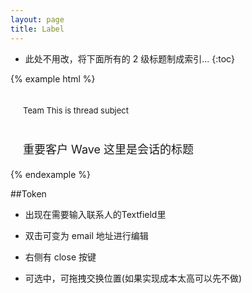 ```yaml
---
layout: page
title: Label
---
```


* 此处不用改，将下面所有的 2 级标题制成索引...
{:toc}

{% example html %}
<div style='padding:20px;font-size:13px'>
  <span class='mc-label'>Team</span>
  This is thread subject
</div>
<div style='padding:20px;font-size:18px'>
  <span class='mc-label'>重要客户</span>
  <span class='mc-label'>Wave</span>
  这里是会话的标题
</div>
{% endexample %}

##Token
* 出现在需要输入联系人的Textfield里

* 双击可变为 email 地址进行编辑

* 右侧有 close 按键

* 可选中，可拖拽交换位置(如果实现成本太高可以先不做)